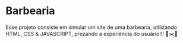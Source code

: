 # Barbearia
Esse projeto consiste em simular um site de uma barbearia, utilizando HTML, CSS & JAVASCRIPT, prezando a experiência do usuário!!! 💈✂️🧔
